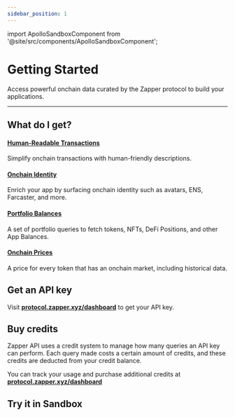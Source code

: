 ```yaml
---
sidebar_position: 1
---
```

import ApolloSandboxComponent from '@site/src/components/ApolloSandboxComponent';


# Getting Started


Access powerful onchain data curated by the Zapper protocol to build your applications.

---

## What do I get?

#### [Human-Readable Transactions](/docs/api-intro/Human-Readable%20Transactions)

Simplify onchain transactions with human-friendly descriptions.

#### [Onchain Identity](/docs/api-intro/Onchain%20Identity)

Enrich your app by surfacing onchain identity such as avatars, ENS, Farcaster, and more.


#### [Portfolio Balances](/docs/api-intro/Token%20Balances)

A set of portfolio queries to fetch tokens, NFTs, DeFi Positions, and other App Balances.


#### [Onchain Prices](/docs/api-intro/Onchain%20Prices)

A price for every token that has an onchain market, including historical data. 

## Get an API key

Visit **[protocol.zapper.xyz/dashboard]((https://protocol.zapper.xyz/dashboard))** to get your API key.

## Buy credits

Zapper API uses a credit system to manage how many queries an API key can perform. Each query made costs a certain amount of credits, and these credits are deducted from your credit balance.

You can track your usage and purchase additional credits at **[protocol.zapper.xyz/dashboard]((https://protocol.zapper.xyz/dashboard))**


## Try it in Sandbox

<ApolloSandboxComponent />
